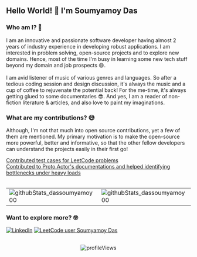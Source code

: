 ## Hello World! 👋 I'm Soumyamoy Das

### Who am I? 🧐
I am an innovative and passionate software developer having almost 2 years of industry experience in developing robust applications. I am interested in problem solving, open-source projects and to explore new domains. Hence, most of the time I'm busy in learning some new tech stuff beyond my domain and job prospects 😄. 
<br><br>
I am avid listener of music of various genres and languages. So after a tedious coding session and design discussion, it's always the music and a cup of coffee to rejuvenate the potential back! For the me-time, it's always getting glued to some documentaries 😎. And yes, I am a reader of non-fiction literature & articles, and also love to paint my imaginations.

### What are my contributions? 😅
Although, I'm not that much into open source contributions, yet a few of them are mentioned. My primary motivation is to make the open-source more powerful, better and informative, so that the other fellow developers can understand the projects easily in their first go! 

[Contributed test cases for LeetCode problems]() <br>
[Contributed to Proto.Actor's documentations and helped identifying bottlenecks under heavy loads]() 
<br><br>

<p align="center">
  <table align="center">
    <tr>
      <td valign="center">
        <img src = "https://github-readme-stats.vercel.app/api?username=dassoumyamoy00&theme=dark&show=reviews,prs_merged,prs_merged_percentage&show_icons=true&theme=transparent&hide_border=true&hide=stars" alt = "githubStats_dassoumyamoy00"/> 
      </td>
      <td valign="center">
        <img src = "https://github-readme-streak-stats.herokuapp.com/?user=dassoumyamoy00&theme=transparent&hide_border=true" alt = "githubStats_dassoumyamoy00"/>
      </td>
    </tr>
  </table>
</p>

### Want to explore more? 🤓
[![LinkedIn](https://img.shields.io/badge/LinkedIn-%230077B5.svg?logo=linkedin&logoColor=white)](https://www.linkedin.com/in/soumyamoy/) 
[![LeetCode user Soumyamoy Das](https://img.shields.io/badge/-LeetCode-FFA116?style=flat&labelColor=black&color=%23ffa116&logo=leetcode&logoColor=yellow)](https://leetcode.com/soumya00/) 
<br><br>
<p align="center">
  <img src="https://komarev.com/ghpvc/?username=dassoumyamoy00&color=green" alt="profileViews"/>
</p>




<!--
**dassoumyamoy00/dassoumyamoy00** is a ✨ _special_ ✨ repository because its `README.md` (this file) appears on your GitHub profile.

Here are some ideas to get you started:

- 🔭 I’m currently working on ...
- 🌱 I’m currently learning ...
- 👯 I’m looking to collaborate on ...
- 🤔 I’m looking for help with ...
- 💬 Ask me about ...
- 📫 How to reach me: ...
- 😄 Pronouns: ...
- ⚡ Fun fact: ...
-->

